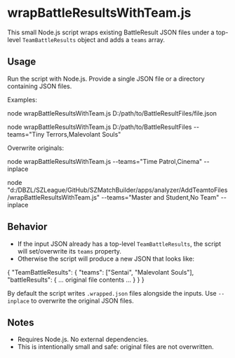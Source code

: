 wrapBattleResultsWithTeam.js
=================================

This small Node.js script wraps existing BattleResult JSON files under a top-level `TeamBattleResults` object and adds a `teams` array.

Usage
-----

Run the script with Node.js. Provide a single JSON file or a directory containing JSON files.


Examples:

node wrapBattleResultsWithTeam.js D:/path/to/BattleResultFiles/file.json

node wrapBattleResultsWithTeam.js D:/path/to/BattleResultFiles --teams="Tiny Terrors,Malevolant Souls"

Overwrite originals:

node wrapBattleResultsWithTeam.js --teams="Time Patrol,Cinema" --inplace

node "d:/DBZL/SZLeague/GitHub/SZMatchBuilder/apps/analyzer/AddTeamtoFiles/wrapBattleResultsWithTeam.js" --teams="Master and Student,No Team" --inplace

Behavior
--------
- If the input JSON already has a top-level `TeamBattleResults`, the script will set/overwrite its `teams` property.
- Otherwise the script will produce a new JSON that looks like:

{
  "TeamBattleResults": {
    "teams": ["Sentai", "Malevolant Souls"],
    "battleResults": { ... original file contents ... }
  }
}

By default the script writes `.wrapped.json` files alongside the inputs. Use `--inplace` to overwrite the original JSON files.

Notes
-----
- Requires Node.js. No external dependencies.
- This is intentionally small and safe: original files are not overwritten.

